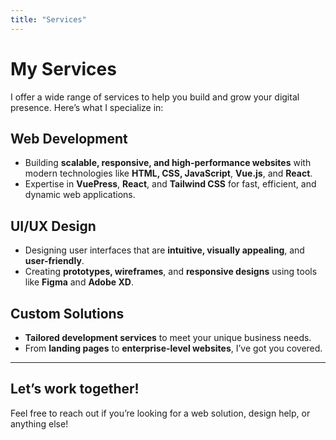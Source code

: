 ```yaml
---
title: "Services"
---
```


# My Services

I offer a wide range of services to help you build and grow your digital presence. Here’s what I specialize in:

## Web Development
- Building **scalable, responsive, and high-performance websites** with modern technologies like **HTML, CSS, JavaScript**, **Vue.js**, and **React**.
- Expertise in **VuePress**, **React**, and **Tailwind CSS** for fast, efficient, and dynamic web applications.

## UI/UX Design
- Designing user interfaces that are **intuitive, visually appealing**, and **user-friendly**.
- Creating **prototypes, wireframes**, and **responsive designs** using tools like **Figma** and **Adobe XD**.

## Custom Solutions
- **Tailored development services** to meet your unique business needs.
- From **landing pages** to **enterprise-level websites**, I’ve got you covered.

---

## Let’s work together!  
Feel free to reach out if you’re looking for a web solution, design help, or anything else!
